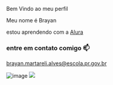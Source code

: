 Bem Vindo ao meu perfil



Meu nome é Brayan

estou aprendendo com a [Alura](Https://www.alura.com.br)

### entre em contato comigo 📫

 brayan.martareli.alves@escola.pr.gov.br 


![image](https://github.com/user-attachments/assets/357d3046-1e9a-44a5-8399-e0444d4f0087)
![](https://tenor.com/pt-BR/view/cachorro-chupetao-gif-10590221803060317041)


